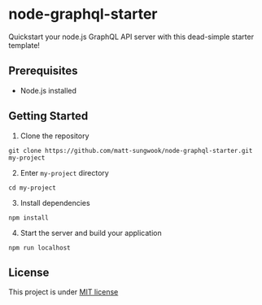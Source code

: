 # node-graphql-starter
Quickstart your node.js GraphQL API server with this dead-simple starter template!

## Prerequisites
- Node.js installed

## Getting Started
1. Clone the repository
```
git clone https://github.com/matt-sungwook/node-graphql-starter.git my-project
```
2. Enter `my-project` directory
```
cd my-project
```
3. Install dependencies
```
npm install
```
4. Start the server and build your application
```
npm run localhost
```

## License
This project is under [MIT license](https://github.com/matt-sungwook/node-graphql-starter/blob/master/LICENSE)
